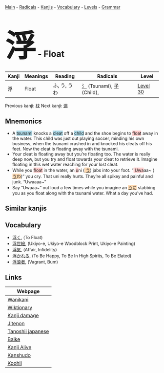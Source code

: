 <style> bigfont {font-size: 100px}</style>
[Main](../index.md) -
[Radicals](../radicals.md) -
[Kanjis](../kanjis.md) -
[Vocabulary](../vocabulary.md) -
[Levels](../levels.md) -
[Grammar](../grammar.md)
# <bigfont> 浮</bigfont> - Float 

| Kanji | Meanings | Reading | Radicals | Level |
| --- | --- | --- | --- | --- |
| 浮 | Float | ふ, う, うわ | [氵](../radicals/氵.md) (Tsunami), [子](../radicals/子.md) (Child),  | [Level 30](../levels/wk_level30.md) |

Previous kanji: [枕](枕.md) Next kanji: [漏](漏.md) 

## Mnemonics
 * A <span style="background-color:#ADD8E6"> tsunami</span> knocks a <span style="background-color:#ADD8E6"> cleat</span> off a <span style="background-color:#ADD8E6"> child</span> and the shoe begins to <span style="background-color:#ffcccb"> float</span> away in the water. This child was just out playing soccer, minding his own business, when the tsunami crashed in and knocked his cleats off his feet. Now the cleat is floating away with the tsunami.
* Your cleat is floating away but you’re floating too. The water is really deep now, but you try and float towards your cleat to retrieve it. Imagine floating in this wet water reaching for your lost cleat.
* While you <span style="background-color:#ffcccb"> float</span> in the water, an <span style="background-color:#ffcccb"> u</span>ni (<span style="background-color:#fed8b1"> [う](https://jisho.org/search/う)</span>) jabs into your foot. “<span style="background-color:#ffcccb"> Uwa</span>aa~ (<span style="background-color:#fed8b1"> [う](https://jisho.org/search/う)わ</span>)” you cry. That uni really hurts. They’re all spikey and painful and junk. “Uwaaaa~”
* Say “Uwaaa~” out loud a few times while you imagine an <span style="background-color:#fed8b1"> [う](https://jisho.org/search/う)に</span> stabbing you as you float along with the tsunami water. What a day you’ve had.


## Similar kanjis
 


## Vocabulary
 * [浮く](../vocabulary/浮.md), (To Float)
* [浮世絵](../vocabulary/浮.md), (Ukiyo-e, Ukiyo-e Woodblock Print, Ukiyo-e Painting)
* [浮気](../vocabulary/浮.md), (Affair, Infidelity)
* [浮かれる](../vocabulary/浮.md), (To Be Happy, To Be In High Spirits, To Be Elated)
* [浮浪者](../vocabulary/浮.md), (Vagrant, Bum)



## Links 

| Webpage |
| --- |
| [Wanikani          ](https://www.wanikani.com/kanji/浮) |
| [Wiktionary        ](https://en.wiktionary.org/wiki/浮) |
| [Kanji damage      ](http://www.kanjidamage.com/kanji/search?utf8=✓&q=浮) |
| [Jitenon           ](https://jitenon.com/kanji/浮) |
| [Tanoshii japanese ](https://www.tanoshiijapanese.com/dictionary/kanji.cfm?k=浮) |
| [Baike             ](https://baike.baidu.com/item/浮) |
| [Kanji Alive       ](https://app.kanjialive.com/浮) |
| [Kanshudo          ](https://www.kanshudo.com/searchmn?q=浮) |
| [Koohii            ](https://kanji.koohii.com/study/kanji/浮) |

